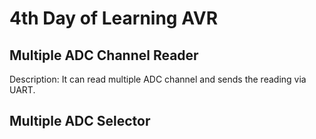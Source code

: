 # 4th Day of Learning AVR

## Multiple ADC Channel Reader 

Description: It can read multiple ADC channel and sends the reading via UART.

## Multiple ADC Selector
